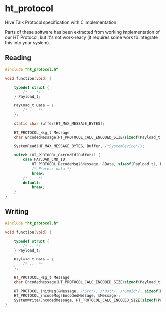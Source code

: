 # ht_protocol
Hive Talk Protocol specification with C implementation.

Parts of these software has been extracted from working implementation of our HT Protocol, but it's not work-ready (it requires some work to integrate this into your system).

## Reading

```c
#include "ht_protocol.h"

void function(void) {

    typedef struct {
        /* .. */
    } Payload_t;

    Payload_t Data = {
        /* ... */
    };

    static char Buffer[HT_MAX_MESSAGE_BYTES];

    HT_PROTOCOL_Msg_t Message
    char EncodedMessage[HT_PROTOCOL_CALC_ENCODED_SIZE(sizeof(Payload_t))];

    SystemRead(HT_MAX_MESSAGE_BYTES, Buffer, /*SystemDevice*/);

    switch (HT_PROTOCOL_GetCmdId(Buffer)) {
        case PAYLOAD_CMD_ID:
            HT_PROTOCOL_DecodeMsg(&Message, &Data, sizeof(Payload_t), Buffer);
            /* Process data */
            break;
        /* ... */
        default:
            break;
    }
}

```

## Writing

```c
#include "ht_protocol.h"

void function(void) {

    typedef struct {
        /* .. */
    } Payload_t;

    Payload_t Data = {
        /* ... */
    };

    HT_PROTOCOL_Msg_t Message
    char EncodedMessage[HT_PROTOCOL_CALC_ENCODED_SIZE(sizeof(Payload_t))];

    HT_PROTOCOL_InitMsg(&Message, /*Src*/, /*Dst*/, /*Cmdid*/, sizeof(Payload_t), (void *) &Data, true);
    HT_PROTOCOL_EncodeMsg(EncodedMessage, &Message);
    SystemWrite(EncodedMessage, HT_PROTOCOL_CALC_ENCODED_SIZE(sizeof(Payload_t)), /*SystemDevice*/);
}

```
